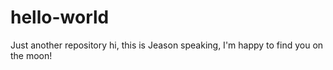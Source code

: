 # hello-world
Just another repository
hi, this is Jeason speaking, I'm happy to find you on the moon!
